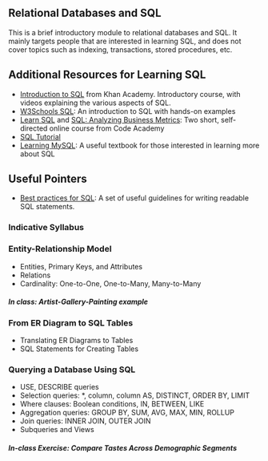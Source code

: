 ## Relational Databases and SQL

This is a brief introductory module to relational databases and SQL. It mainly targets people that are interested in learning SQL, and does not cover topics such as indexing, transactions, stored procedures, etc.


## Additional Resources for Learning SQL

* [Introduction to SQL](https://www.khanacademy.org/computing/computer-programming/sql) from Khan Academy. Introductory course, with videos explaining the various aspects of SQL.
* [W3Schools SQL](http://www.w3schools.com/sql/): An introduction to SQL with hands-on examples
* [Learn SQL](https://www.codecademy.com/learn/learn-sql) and [SQL: Analyzing Business Metrics](https://www.codecademy.com/learn/sql-analyzing-business-metrics): Two short, self-directed online course from Code Academy
* [SQL Tutorial](http://www.w3resource.com/sql/tutorials.php) 
* [Learning MySQL](http://shop.oreilly.com/product/9780596008642.do): A useful textbook for those interested in learning more about SQL

## Useful Pointers

* [Best practices for SQL](https://data36.com/sql-best-practices-data-analysts/): A set of useful guidelines for writing readable SQL statements.


### Indicative Syllabus

### Entity-Relationship Model
* Entities, Primary Keys, and Attributes
* Relations
* Cardinality: One-to-One, One-to-Many, Many-to-Many

##### In class: Artist-Gallery-Painting example

### From ER Diagram to SQL Tables
* Translating ER Diagrams to Tables
* SQL Statements for Creating Tables

### Querying a Database Using SQL
* USE, DESCRIBE queries
* Selection queries: *, column, column AS, DISTINCT, ORDER BY, LIMIT
* Where clauses: Boolean conditions, IN, BETWEEN, LIKE
* Aggregation queries: GROUP BY, SUM, AVG, MAX, MIN, ROLLUP
* Join queries: INNER JOIN, OUTER JOIN
* Subqueries and Views

##### In-class Exercise: Compare Tastes Across Demographic Segments
